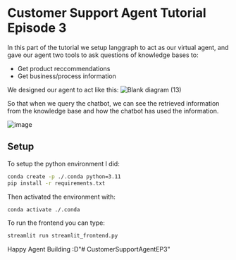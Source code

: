 # Customer Support Agent Tutorial Episode 3

In this part of the tutorial we setup langgraph to act as our virtual agent, and gave our agent two tools to ask questions of knowledge bases to:

- Get product reccommendations
- Get business/process information

We designed our agent to act like this:
![Blank diagram (13)](https://github.com/user-attachments/assets/6b243fb1-18a7-41ef-8ab1-ee536912b040)

So that when we query the chatbot, we can see the retrieved information from the knowledge base and how the chatbot has used the information.

![image](https://github.com/user-attachments/assets/89e3bbc3-702f-4f34-8236-cdc8e74a2628)


## Setup

To setup the python environment I did:

```bash
conda create -p ./.conda python=3.11
pip install -r requirements.txt
```

Then activated the environment with:
```bash
conda activate ./.conda
```

To run the frontend you can type:

```bash
streamlit run streamlit_frontend.py
```

Happy Agent Building :D"# CustomerSupportAgentEP3" 
